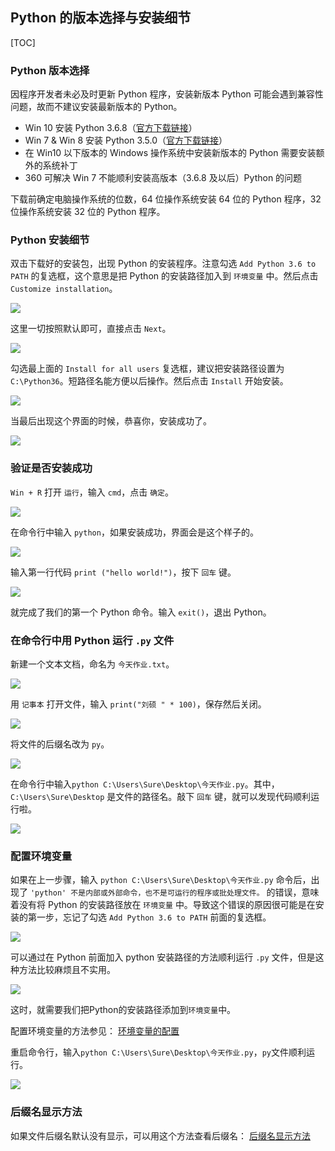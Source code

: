 ## Python 的版本选择与安装细节

[TOC]

### Python 版本选择

因程序开发者未必及时更新 Python 程序，安装新版本 Python 可能会遇到兼容性问题，故而不建议安装最新版本的 Python。

- Win 10 安装 Python 3.6.8（[官方下载链接](https://www.python.org/ftp/python/3.6.8/python-3.6.8-amd64.exe)）
- Win 7 & Win 8 安装 Python 3.5.0（[官方下载链接](https://www.python.org/ftp/python/3.5.0/python-3.5.0-amd64.exe)）
- 在 Win10 以下版本的 Windows 操作系统中安装新版本的 Python 需要安装额外的系统补丁
- 360 可解决 Win 7 不能顺利安装高版本（3.6.8 及以后）Python 的问题


下载前确定电脑操作系统的位数，64 位操作系统安装 64 位的 Python 程序，32 位操作系统安装 32 位的 Python 程序。

### Python 安装细节

双击下载好的安装包，出现 Python 的安装程序。注意勾选 `Add Python 3.6 to PATH` 的复选框，这个意思是把 Python 的安装路径加入到 `环境变量` 中。然后点击 `Customize installation`。

<img src = "python-installation.assets/py_setup_01.png">

这里一切按照默认即可，直接点击 `Next`。

<img src = "python-installation.assets/py_setup_02.png">

勾选最上面的 `Install for all users` 复选框，建议把安装路径设置为 `C:\Python36`。短路径名能方便以后操作。然后点击 `Install` 开始安装。

<img src = "python-installation.assets/py_setup_03.png">

当最后出现这个界面的时候，恭喜你，安装成功了。

<img src = "python-installation.assets/py_setup_04.png">

### 验证是否安装成功

`Win + R` 打开 `运行`，输入 `cmd`，点击 `确定`。

<img src = "python-installation.assets/py_setup_05.png">

在命令行中输入 `python`，如果安装成功，界面会是这个样子的。

<img src = "python-installation.assets/py_setup_06.png">

输入第一行代码 `print ("hello world!")`，按下 `回车` 键。

<img src = "python-installation.assets/py_setup_07.png">

就完成了我们的第一个 Python 命令。输入 `exit()`，退出 Python。

### 在命令行中用 Python 运行 `.py` 文件

新建一个文本文档，命名为 `今天作业.txt`。

<img src = "python-installation.assets/py_setup_08.png">

用 `记事本` 打开文件，输入 `print("刘硕 " * 100)`，保存然后关闭。

<img src = "python-installation.assets/py_setup_09.png">

将文件的后缀名改为 `py`。

<img src = "python-installation.assets/py_setup_10.png">

在命令行中输入`python C:\Users\Sure\Desktop\今天作业.py`。其中，`C:\Users\Sure\Desktop` 是文件的路径名。敲下 `回车` 键，就可以发现代码顺利运行啦。

<img src = "python-installation.assets/py_setup_11.png">

### 配置环境变量

如果在上一步骤，输入 `python C:\Users\Sure\Desktop\今天作业.py` 命令后，出现了 `'python' 不是内部或外部命令，也不是可运行的程序或批处理文件。` 的错误，意味着没有将 Python 的安装路径放在 `环境变量` 中。导致这个错误的原因很可能是在安装的第一步，忘记了勾选 `Add Python 3.6 to PATH` 前面的复选框。

<img src = "python-installation.assets/py_setup_12.png">

可以通过在 Python 前面加入 python 安装路径的方法顺利运行 `.py` 文件，但是这种方法比较麻烦且不实用。

<img src = "python-installation.assets/py_setup_13.png">

这时，就需要我们把Python的安装路径添加到`环境变量`中。

配置环境变量的方法参见： [环境变量的配置](environment-variable.md) 

重启命令行，输入`python C:\Users\Sure\Desktop\今天作业.py`，`py`文件顺利运行。

<img src = "python-installation.assets/py_setup_19.png">

### 后缀名显示方法

如果文件后缀名默认没有显示，可以用这个方法查看后缀名： [后缀名显示方法](show-suffix.md) 


